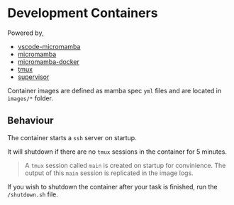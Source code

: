 # Development Containers

Powered by,

- [vscode-micromamba](https://github.com/mamba-org/vscode-micromamba)
- [micromamba](https://github.com/mamba-org/mamba#micromamba)
- [micromamba-docker](https://github.com/mamba-org/micromamba-docker)
- [tmux](https://github.com/tmux/tmux/wiki)
- [supervisor](https://github.com/ochinchina/supervisord)

Container images are defined as mamba spec `yml` files and are located in `images/*` folder.

## Behaviour

The container starts a `ssh` server on startup.

It will shutdown if there are no `tmux` sessions in the container for 5 minutes.

> A `tmux` session called `main` is created on startup for convinience. The output of this `main` session is replicated in the image logs.

If you wish to shutdown the container after your task is finished, run the `/shutdown.sh` file.
